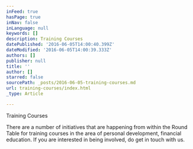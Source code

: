 ```yaml
---
inFeed: true
hasPage: true
inNav: false
inLanguage: null
keywords: []
description: Training Courses
datePublished: '2016-06-05T14:00:40.399Z'
dateModified: '2016-06-05T14:00:39.333Z'
authors: []
publisher: null
title: ''
author: []
starred: false
sourcePath: _posts/2016-06-05-training-courses.md
url: training-courses/index.html
_type: Article

---
```

Training Courses

There are a number of initiatives that are happening from within the Round Table for training courses in the area of personal development, financial education. If you are interested in being involved, do get in touch with us.